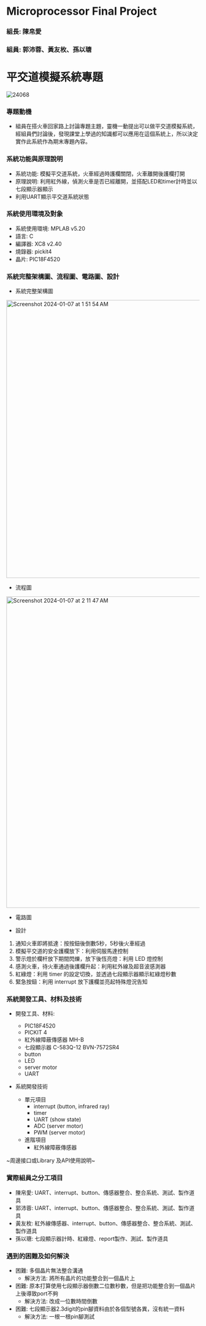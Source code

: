 # Microprocessor Final Project

### 組長: 陳帛愛
### 組員: 郭沛蓉、黃友枚、孫以瑭

# 平交道模擬系統專題
![24068](https://github.com/Esther2002-soon/FinalProject_Microprocessor/assets/106828044/b74f8e01-6957-4345-84b4-dd2ebf67c782)

### 專題動機
- 組員在搭火車回家路上討論專題主題，靈機一動提出可以做平交道模擬系統，經組員們討論後，發現課堂上學過的知識都可以應用在這個系統上，所以決定實作此系統作為期末專題內容。

### 系統功能與原理說明
- 系統功能: 模擬平交道系統，火車經過時護欄關閉，火車離開後護欄打開
- 原理說明: 利用紅外線，偵測火車是否已經離開，並搭配LED和timer計時並以七段顯示器顯示
- 利用UART顯示平交道系統狀態

### 系統使用環境及對象
- 系統使用環境: MPLAB v5.20
- 語言: C
- 編譯器: XC8 v2.40
- 燒錄器: pickit4
- 晶片: PIC18F4520

### 系統完整架構圖、流程圖、電路圖、設計
- 系統完整架構圖
<img width="725" alt="Screenshot 2024-01-07 at 1 51 54 AM" src="https://github.com/Esther2002-soon/FinalProject_Microprocessor/assets/106828044/388dcf71-c4e6-4918-8b2a-e97ed51d99f7">

- 流程圖
<img width="812" alt="Screenshot 2024-01-07 at 2 11 47 AM" src="https://github.com/Esther2002-soon/FinalProject_Microprocessor/assets/106828044/5b9c9370-7a23-4e0c-baf5-8d29534068a1">

- 電路圖

- 設計
1. 通知火車即將抵達：按按鈕後倒數5秒，5秒後火車經過
2. 模擬平交道的安全護欄放下：利用伺服馬達控制
3. 警示燈於欄杆放下期間閃爍，放下後恆亮燈：利用 LED 燈控制
4. 感測火車，待火車通過後護欄升起：利用紅外線及超音波感測器
5. 紅綠燈：利用 timer 的設定切換，並透過七段顯示器顯示紅綠燈秒數
6. 緊急按鈕：利用 interrupt 放下護欄並亮起特殊燈況告知

### 系統開發工具、材料及技術
- 開發工具、材料: 
    - PIC18F4520
    - PICKIT 4
    - 紅外線障蔽傳感器 MH-B
    - 七段顯示器 C-583Q-12 BVN-7572SR4
    - button
    - LED
    - server motor
    - UART

- 系統開發技術
    - 單元項目
        - interrupt (button, infrared ray)
        - timer 
        - UART (show state)
        - ADC (server motor)
        - PWM (server motor)
    - 進階項目 
        - 紅外線障蔽傳感器

~周邊接口或Library 及API使用說明~

### 實際組員之分工項目
- 陳帛愛: UART、interrupt、button、傳感器整合、整合系統、測試、製作道具
- 郭沛蓉: UART、interrupt、button、傳感器整合、整合系統、測試、製作道具
- 黃友枚: 紅外線傳感器、interrupt、button、傳感器整合、整合系統、測試、製作道具
- 孫以瑭: 七段顯示器計時、紅綠燈、report製作、測試、製作道具
  
### 遇到的困難及如何解決
- 困難: 多個晶片無法整合溝通
    - 解決方法: 將所有晶片的功能整合到一個晶片上
- 困難: 原本打算使用七段顯示器倒數二位數秒數，但是把功能整合到一個晶片上後導致port不夠
    - 解決方法: 改成一位數時間倒數
- 困難: 七段顯示器2.3digit的pin腳資料由於各個型號各異，沒有統一資料
    - 解決方法: 一根一根pin腳測試
